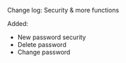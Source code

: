 Change log:
Security & more functions

Added:

- New password security
- Delete password
- Change password